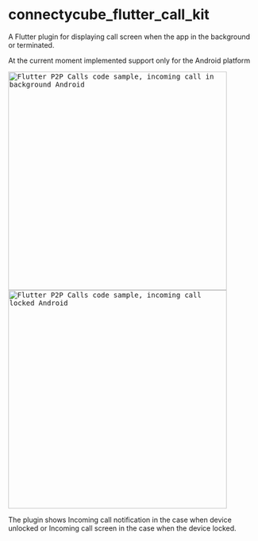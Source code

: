 # connectycube_flutter_call_kit

A Flutter plugin for displaying call screen when the app in the background or terminated.

At the current moment implemented support only for the Android platform

<kbd><img alt="Flutter P2P Calls code sample, incoming call in background Android" src="https://developers.connectycube.com/docs/_images/code_samples/flutter/background_call_android.png" height="440" /></kbd>
<kbd><img alt="Flutter P2P Calls code sample, incoming call locked Android" src="https://developers.connectycube.com/docs/_images/code_samples/flutter/background_call_android_locked.png" height="440" /></kbd>

The plugin shows Incoming call notification in the case when device unlocked or Incoming call screen in the case when the device locked.